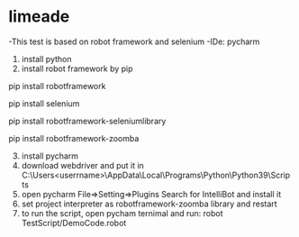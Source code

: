 # limeade
-This test is based on robot framework and selenium
-IDe: pycharm

1. install python
2. install robot framework by pip

pip install robotframework

pip install selenium

pip install robotframework-seleniumlibrary

pip install robotframework-zoomba

3. install pycharm
4. download webdriver and put it in C:\Users\<userrname>\AppData\Local\Programs\Python\Python39\Scripts
5. open pycharm File=>Setting=>Plugins
Search for IntelliBot and install it
6. set project interpreter as robotframework-zoomba library and restart
7. to run the script, open pycham ternimal and run: robot TestScript/DemoCode.robot


